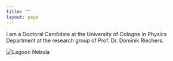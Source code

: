 ```yaml
---
title: ""
layout: page
---
```


I am a Doctoral Candidate at the University of Cologne in Physics Department at the research group of Prof. Dr. Dominik Riechers.

![Lagoon Nebula](lagoon.jpg)


